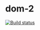 # dom-2

[![Build status](https://ci.appveyor.com/api/projects/status/xtu2b2vswimqp6sr?svg=true)](https://ci.appveyor.com/project/Yaraspik/js-dom)